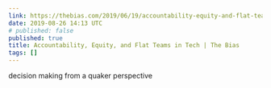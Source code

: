 ```yaml
---
link: https://thebias.com/2019/06/19/accountability-equity-and-flat-teams-in-tech/
date: 2019-08-26 14:13 UTC
# published: false
published: true
title: Accountability, Equity, and Flat Teams in Tech | The Bias
tags: []
---
```


decision making from a quaker perspective
